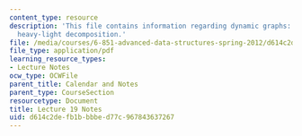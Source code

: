 ```yaml
---
content_type: resource
description: 'This file contains information regarding dynamic graphs: link-cut trees,
  heavy-light decomposition.'
file: /media/courses/6-851-advanced-data-structures-spring-2012/d614c2defb1bbbbed77c967843637267_MIT6_851S12_Lec19.pdf
file_type: application/pdf
learning_resource_types:
- Lecture Notes
ocw_type: OCWFile
parent_title: Calendar and Notes
parent_type: CourseSection
resourcetype: Document
title: Lecture 19 Notes
uid: d614c2de-fb1b-bbbe-d77c-967843637267
---
```

